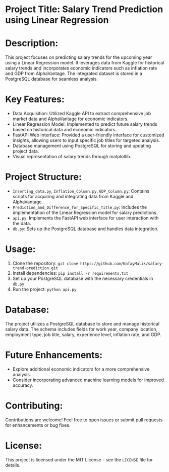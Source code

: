 # Project Title: Salary Trend Prediction using Linear Regression

# Description:

This project focuses on predicting salary trends for the upcoming year using a Linear Regression model.
It leverages data from Kaggle for historical salary trends and incorporates economic indicators such as inflation rate and GDP from AlphaVantage.
The integrated dataset is stored in a PostgreSQL database for seamless analysis.

# Key Features:
- Data Acquisition: Utilized Kaggle API to extract comprehensive job market data and AlphaVantage for economic indicators.
- Linear Regression Model: Implemented to predict future salary trends based on historical data and economic indicators.
- FastAPI Web Interface: Provided a user-friendly interface for customized insights, allowing users to input specific job titles for targeted analysis.
- Database management using PostgreSQL for storing and updating project data.
- Visual representation of salary trends through matplotlib.

# Project Structure:
- `Inserting_data.py`, `Inflation_Column.py`, `GDP_Column.py`: Contains scripts for acquiring and integrating data from Kaggle and AlphaVantage.
- `Prediction_and_Difference_for_Specific_Title.py`: Includes the implementation of the Linear Regression model for salary predictions.
- `api.py`: Implements the FastAPI web interface for user interaction with the data.
- `db.py`: Sets up the PostgreSQL database and handles data integration.

# Usage:
1. Clone the repository: `git clone https://github.com/NafayMalik/salary-trend-prediction.git`
2. Install dependencies: `pip install -r requirements.txt`
3. Set up your PostgreSQL database with the necessary credentials in `db.py`
4. Run the project: `python api.py`
   
# Database:
The project utilizes a PostgreSQL database to store and manage historical salary data. The schema includes fields for work year, company location, employment type, job title, salary, experience level, inflation rate, and GDP.

# Future Enhancements:
- Explore additional economic indicators for a more comprehensive analysis.
- Consider incorporating advanced machine learning models for improved accuracy.

# Contributing:
Contributions are welcome! Feel free to open issues or submit pull requests for enhancements or bug fixes.

# License:
This project is licensed under the MIT License - see the `LICENSE` file for details.
